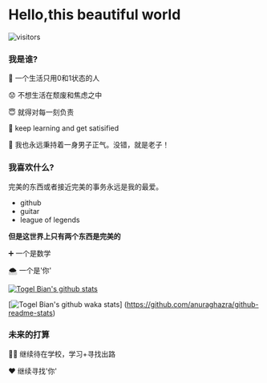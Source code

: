 # Hello,this beautiful world 

<!--
**TogelBian/TogelBian** is a ✨ _special_ ✨ repository because its `README.md` (this file) appears on your GitHub profile.

Here are some ideas to get you started:

- 🔭 I’m currently working on ...
- 🌱 I’m currently learning ...
- 👯 I’m looking to collaborate on ...
- 🤔 I’m looking for help with ...
- 💬 Ask me about ...
- 📫 How to reach me: ...
- 😄 Pronouns: ...
- ⚡ Fun fact: ...
-->
![visitors](https://visitor-badge.glitch.me/badge?page_id=TogelBian.TogelBian)


### 我是谁?
:rice: 一个生活只用0和1状态的人

:worried: 不想生活在颓废和焦虑之中

:innocent: 就得对每一刻负责

:book: keep learning and get satisified

:muscle: 我也永远秉持着一身男子正气。没错，就是老子！



### 我喜欢什么?
完美的东西或者接近完美的事务永远是我的最爱。
- github
- guitar
- league of legends


**但是这世界上只有两个东西是完美的**

:heavy_plus_sign: 一个是数学

🌨️ 一个是'你'

[![Togel Bian's github stats](https://github-readme-stats.vercel.app/api?username=TogelBian)](https://github.com/anuraghazra/github-readme-stats)

[![Togel Bian's github waka stats](https://github-readme-stats.vercel.app/api/top-langs/?username=TogelBian)]
(https://github.com/anuraghazra/github-readme-stats)



### 未来的打算
:student: 继续待在学校，学习+寻找出路

:heart: 继续寻找'你'
